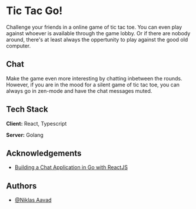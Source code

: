 # Tic Tac Go!

Challenge your friends in a online game of tic tac toe. You can even play against whoever is available through the game lobby. Or if there are nobody around, there's at least always the oppertunity to play against the good old computer.

## Chat
Make the game even more interesting by chatting inbetween the rounds. However, if you are in the mood for a silent game of tic tac toe, you can always go in zen-mode and have the chat messages muted.




## Tech Stack

**Client:** React, Typescript

**Server:** Golang


## Acknowledgements

 - [Building a Chat Application in Go with ReactJS](https://tutorialedge.net/projects/chat-system-in-go-and-react/part-1-initial-setup/)


## Authors

- [@Niklas Aavad](https://www.github.com/NiklasPrograms)